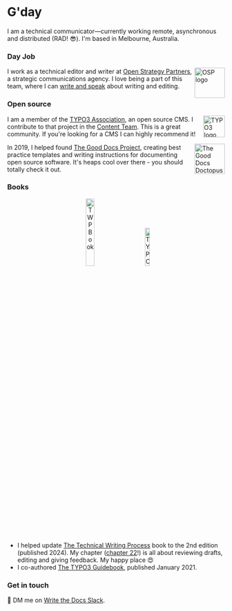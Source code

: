 # G'day

I am a technical communicator—currently working remote, asynchronous and distributed (RAD! 😎). I'm based in Melbourne, Australia. 


### Day Job
<img src="https://flicstar.com/assets/images/pages/osplogo.jpg" alt="OSP logo" align="right" width="70px"/>

I work as a technical editor and writer at [Open Strategy Partners](https://openstrategypartners.com/), a strategic communications agency. I love being a part of this team, where I can [write and speak](https://openstrategypartners.com/how-we-write-and-edit-at-osp-podcast-s1e1) about writing and editing.  


### Open source

<img src="https://flicstar.com/assets/images/pages/typo3logo.png" alt="TYPO3 logo" align="right" width="50px"/>

I am a member of the [TYPO3 Association](https://typo3.org/), an open source CMS. I contribute to that project in the [Content Team](https://typo3.org/community/teams/content). This is a great community. If you're looking for a CMS I can highly recommend it! 

<img src="https://flicstar.com/assets/images/pages/doctopus.png" alt="The Good Docs Doctopus" align="right" width="70px"/>

In 2019, I helped found [The Good Docs Project](https://gitlab.com/tgdp), creating best practice templates and writing instructions for documenting open source software. It's heaps cool over there - you should totally check it out.

### Books

<p align="center"><img src="https://flicstar.com/assets/images/twpbookcover.jpg" alt="TWP Book" width="20%" hspace="20"/> <img src="https://flicstar.com/assets/images/typo3bookcover.jpg" alt="TYPO3 Book" width="15%" hspace="20"/></p>
 

- I helped update <a href="https://boffin.education/category/books/technical-writing-books/" target="_blank">The Technical Writing Process</a> book to the 2nd edition (published 2024). My chapter (<a href="https://boffin.education/review-draft/" target="_blank">chapter 22</a>!) is all about reviewing drafts, editing and giving feedback. My happy place 😍
- I co-authored <a href="https://www.apress.com/gp/book/9781484265246" target="_blank">The TYPO3 Guidebook</a>, published January 2021.  

### Get in touch

💬 DM me on [Write the Docs Slack](https://www.writethedocs.org/slack/).
